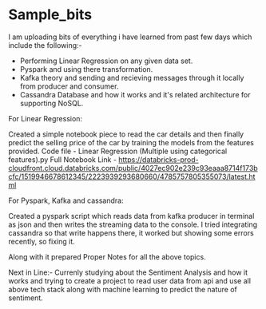 # Sample_bits

I am uploading bits of everything i have learned from past few days which include the following:-

- Performing Linear Regression on any given data set.
- Pyspark and using there transformation.
- Kafka theory and sending and recieving messages through it locally from producer and consumer.
- Cassandra Database and how it works and it's related architecture for supporting NoSQL.

For Linear Regression:

Created a simple notebook piece to read the car details and then finally predict the selling price of the car by training the models from the features provided.
Code file - Linear Regression (Multiple using categorical features).py
Full Notebook Link - https://databricks-prod-cloudfront.cloud.databricks.com/public/4027ec902e239c93eaaa8714f173bcfc/1519946678612345/2223939293680660/4785757805355073/latest.html

For Pyspark, Kafka and cassandra:

Created a pyspark script which reads data from kafka producer in terminal as json and then writes the streaming data to the console.
I tried integrating cassandra so that write happens there, it worked but showing some errors recently, so fixing it.

Along with it prepared Proper Notes for all the above topics.

Next in Line:-
Currenly studying about the Sentiment Analysis and how it works and trying to create a project to read user data from api and use all above tech stack along with machine learning to predict the nature of sentiment.

